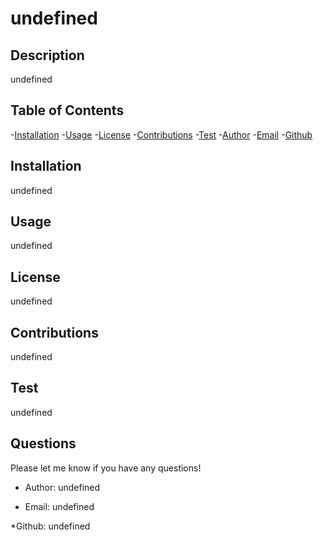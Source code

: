 # undefined

## Description  
undefined

## Table of Contents
-[Installation](#installation)
-[Usage](#Usage)
-[License](#License)
-[Contributions](#Contributions)
-[Test](#Test)
-[Author](#Author)
-[Email](#Email)
-[Github](#Github)

## Installation
undefined

## Usage
undefined

## License 
undefined

## Contributions
undefined

## Test
undefined

## Questions

Please let me know if you have any questions!

* Author: undefined

* Email: undefined

*Github: undefined

